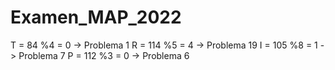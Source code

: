 # Examen_MAP_2022
T = 84 %4 = 0 -> Problema 1
R = 114 %5 = 4 -> Problema 19
I = 105 %8 = 1 -> Problema 7
P = 112 %3 = 0 -> Problema 6
